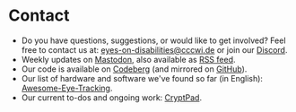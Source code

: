 # Contact

- Do you have questions, suggestions, or would like to get involved? Feel free to contact us at: [eyes-on-disabilities@cccwi.de](mailto:eyes-on-disabilities@cccwi.de) or join our [Discord](https://discord.gg/V8G4vu78va).
- Weekly updates on [Mastodon](https://cccwi.social/@eyes_on_disabilities), also available as [RSS feed](https://cccwi.social/@eyes_on_disabilities.rss).
- Our code is available on [Codeberg](https://github.com/eyes-on-disabilities) (and mirrored on [GitHub](https://github.com/eyes-on-disabilities)).
- Our list of hardware and software we've found so far (in English): [Awesome-Eye-Tracking](https://codeberg.org/eyes-on-disabilities/awesome-eye-tracking).
- Our current to-dos and ongoing work: [CryptPad](https://cryptpad.fr/pad/#/2/pad/view/ZQqSYP+I+Trzj5VjhT2OiuQZnH4iZvW3pqR7gZ3QtWM/embed/).

